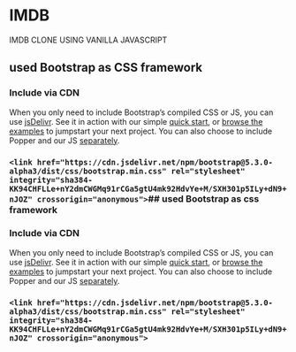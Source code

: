 # IMDB
IMDB CLONE USING VANILLA JAVASCRIPT
## used Bootstrap as CSS framework
### Include via CDN
When you only need to include Bootstrap’s compiled CSS or JS, you can use [jsDelivr](https://www.jsdelivr.com/package/npm/bootstrap). See it in action with our simple [quick start](https://getbootstrap.com/docs/5.3/getting-started/introduction/#quick-start), or [browse the examples](https://getbootstrap.com/docs/5.3/examples/) to jumpstart your next project. You can also choose to include Popper and our JS [separately](https://getbootstrap.com/docs/5.3/getting-started/introduction/#separate).


### `<link href="https://cdn.jsdelivr.net/npm/bootstrap@5.3.0-alpha3/dist/css/bootstrap.min.css" rel="stylesheet" integrity="sha384-KK94CHFLLe+nY2dmCWGMq91rCGa5gtU4mk92HdvYe+M/SXH301p5ILy+dN9+nJOZ" crossorigin="anonymous">`## used Bootstrap as css framework
### Include via CDN
When you only need to include Bootstrap’s compiled CSS or JS, you can use [jsDelivr](https://www.jsdelivr.com/package/npm/bootstrap). See it in action with our simple [quick start](https://getbootstrap.com/docs/5.3/getting-started/introduction/#quick-start), or [browse the examples](https://getbootstrap.com/docs/5.3/examples/) to jumpstart your next project. You can also choose to include Popper and our JS [separately](https://getbootstrap.com/docs/5.3/getting-started/introduction/#separate).


### `<link href="https://cdn.jsdelivr.net/npm/bootstrap@5.3.0-alpha3/dist/css/bootstrap.min.css" rel="stylesheet" integrity="sha384-KK94CHFLLe+nY2dmCWGMq91rCGa5gtU4mk92HdvYe+M/SXH301p5ILy+dN9+nJOZ" crossorigin="anonymous">`
